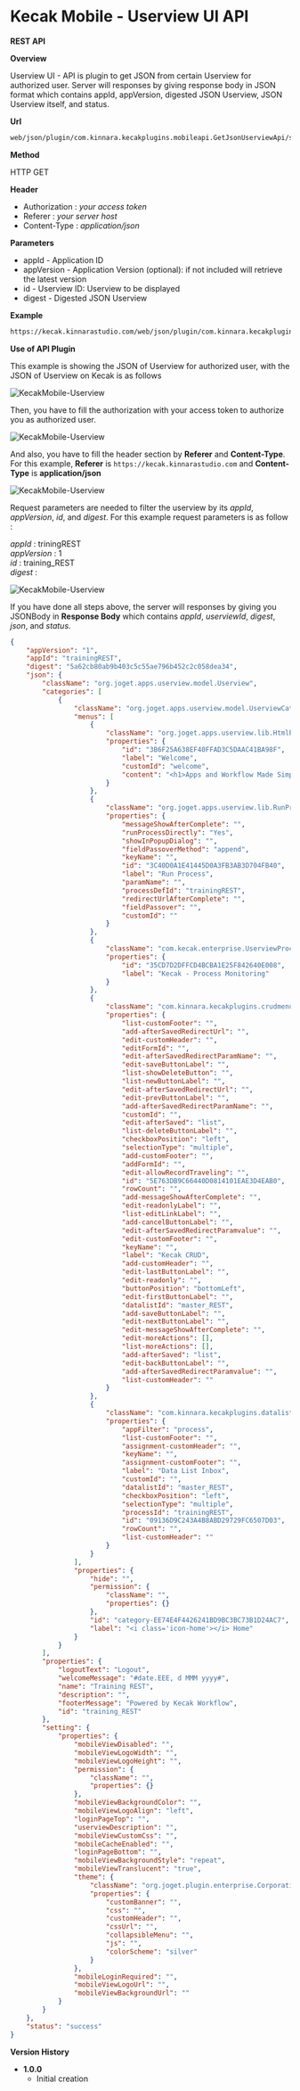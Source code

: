 # Kecak Mobile - Userview UI API #

**REST API**

**Overview**

Userview UI - API is plugin to get JSON from certain Userview for authorized user. Server will responses by giving response body in JSON format which contains appId, appVersion, digested JSON Userview, JSON Userview itself, and status.

**Url**

```html
web/json/plugin/com.kinnara.kecakplugins.mobileapi.GetJsonUserviewApi/service
```

**Method**

HTTP GET

**Header**
* Authorization : *your access token*
* Referer : *your server host*
* Content-Type : *application/json*

**Parameters**
* appId - Application ID
* appVersion - Application Version (optional): if not included will retrieve the latest version
* id - Userview ID: Userview to be displayed
* digest - Digested JSON Userview

**Example**
```html
https://kecak.kinnarastudio.com/web/json/plugin/com.kinnara.kecakplugins.mobileapi.GetJsonUserviewApi/service?appId=trainingREST&appVersion=1&id=training_REST`
```

**Use of API Plugin**

This example is showing the JSON of Userview for authorized user, with the JSON of Userview on Kecak is as follows

<img src="https://raw.githubusercontent.com/kinnara-digital-studio/kecak-workflow/master/docs/assets/KecakMobile-Userview1.PNG" alt="KecakMobile-Userview" />

Then, you have to fill the authorization with your access token to authorize you as authorized user.


<img src="https://raw.githubusercontent.com/kinnara-digital-studio/kecak-workflow/master/docs/assets/KecakMobile-Userview2.PNG" alt="KecakMobile-Userview" />


And also, you have to fill the header section by **Referer** and **Content-Type**. For this example, **Referer** is `https://kecak.kinnarastudio.com` and **Content-Type** is **application/json**


<img src="https://raw.githubusercontent.com/kinnara-digital-studio/kecak-workflow/master/docs/assets/KecakMobile-Userview3.PNG" alt="KecakMobile-Userview" />


Request parameters are needed to filter the userview by its *appId*, *appVersion*, *id*, and *digest*. For this example request parameters is as follow :

*appId*      : triningREST <br/>
*appVersion* : 1 <br/>
*id*         : training_REST <br/>
*digest*     : <br/>

<img src="https://raw.githubusercontent.com/kinnara-digital-studio/kecak-workflow/master/docs/assets/KecakMobile-Userview4.PNG" alt="KecakMobile-Userview" />


If you have done all steps above, the server will responses by giving you JSONBody in **Response Body** which contains *appId*, *userviewId*, *digest*, *json*, and *status*.

```json
{
    "appVersion": "1",
    "appId": "trainingREST",
    "digest": "5a62cb80ab9b403c5c55ae796b452c2c058dea34",
    "json": {
        "className": "org.joget.apps.userview.model.Userview",
        "categories": [
            {
                "className": "org.joget.apps.userview.model.UserviewCategory",
                "menus": [
                    {
                        "className": "org.joget.apps.userview.lib.HtmlPage",
                        "properties": {
                            "id": "3B6F25A638EF40FFAD3C5DAAC41BA98F",
                            "label": "Welcome",
                            "customId": "welcome",
                            "content": "<h1>Apps and Workflow Made Simple</h1>\n<p>&nbsp;</p>\n<p><strong>Build apps, not just processes!</strong></p>\n<p>Create full-fledged apps with support for data records management.</p>\n<p>&nbsp;</p>\n<p><strong>Increased Efficiency and Productivity</strong><br /><span>Faster and more consistent completion of manual processes, and with minimal errors.</span></p>\n<p>&nbsp;</p>\n<p><span><strong>Lowered Cost</strong><br /><span>Employees can be guided through complex procedures, hence reducing the cost of training.</span></span></p>\n<p><span><span><br /></span></span></p>"
                        }
                    },
                    {
                        "className": "org.joget.apps.userview.lib.RunProcess",
                        "properties": {
                            "messageShowAfterComplete": "",
                            "runProcessDirectly": "Yes",
                            "showInPopupDialog": "",
                            "fieldPassoverMethod": "append",
                            "keyName": "",
                            "id": "3C40D0A1E41445D0A3FB3AB3D704FB40",
                            "label": "Run Process",
                            "paramName": "",
                            "processDefId": "trainingREST",
                            "redirectUrlAfterComplete": "",
                            "fieldPassover": "",
                            "customId": ""
                        }
                    },
                    {
                        "className": "com.kecak.enterprise.UserviewProcessMonitoring",
                        "properties": {
                            "id": "35CD7D2DFFCD4BCBA1E25F842640E008",
                            "label": "Kecak - Process Monitoring"
                        }
                    },
                    {
                        "className": "com.kinnara.kecakplugins.crudmenu.CrudMenu",
                        "properties": {
                            "list-customFooter": "",
                            "add-afterSavedRedirectUrl": "",
                            "edit-customHeader": "",
                            "editFormId": "",
                            "edit-afterSavedRedirectParamName": "",
                            "edit-saveButtonLabel": "",
                            "list-showDeleteButton": "",
                            "list-newButtonLabel": "",
                            "edit-afterSavedRedirectUrl": "",
                            "edit-prevButtonLabel": "",
                            "add-afterSavedRedirectParamName": "",
                            "customId": "",
                            "edit-afterSaved": "list",
                            "list-deleteButtonLabel": "",
                            "checkboxPosition": "left",
                            "selectionType": "multiple",
                            "add-customFooter": "",
                            "addFormId": "",
                            "edit-allowRecordTraveling": "",
                            "id": "5E763DB9C66440D0814101EAE3D4EAB0",
                            "rowCount": "",
                            "add-messageShowAfterComplete": "",
                            "edit-readonlyLabel": "",
                            "list-editLinkLabel": "",
                            "add-cancelButtonLabel": "",
                            "edit-afterSavedRedirectParamvalue": "",
                            "edit-customFooter": "",
                            "keyName": "",
                            "label": "Kecak CRUD",
                            "add-customHeader": "",
                            "edit-lastButtonLabel": "",
                            "edit-readonly": "",
                            "buttonPosition": "bottomLeft",
                            "edit-firstButtonLabel": "",
                            "datalistId": "master_REST",
                            "add-saveButtonLabel": "",
                            "edit-nextButtonLabel": "",
                            "edit-messageShowAfterComplete": "",
                            "edit-moreActions": [],
                            "list-moreActions": [],
                            "add-afterSaved": "list",
                            "edit-backButtonLabel": "",
                            "add-afterSavedRedirectParamvalue": "",
                            "list-customHeader": ""
                        }
                    },
                    {
                        "className": "com.kinnara.kecakplugins.datalistinboxmenu.DataListInboxMenu",
                        "properties": {
                            "appFilter": "process",
                            "list-customFooter": "",
                            "assignment-customHeader": "",
                            "keyName": "",
                            "assignment-customFooter": "",
                            "label": "Data List Inbox",
                            "customId": "",
                            "datalistId": "master_REST",
                            "checkboxPosition": "left",
                            "selectionType": "multiple",
                            "processId": "trainingREST",
                            "id": "09136D9C243A4B8ABD29729FC6507D03",
                            "rowCount": "",
                            "list-customHeader": ""
                        }
                    }
                ],
                "properties": {
                    "hide": "",
                    "permission": {
                        "className": "",
                        "properties": {}
                    },
                    "id": "category-EE74E4F4426241BD9BC3BC73B1D24AC7",
                    "label": "<i class='icon-home'></i> Home"
                }
            }
        ],
        "properties": {
            "logoutText": "Logout",
            "welcomeMessage": "#date.EEE, d MMM yyyy#",
            "name": "Training REST",
            "description": "",
            "footerMessage": "Powered by Kecak Workflow",
            "id": "training_REST"
        },
        "setting": {
            "properties": {
                "mobileViewDisabled": "",
                "mobileViewLogoWidth": "",
                "mobileViewLogoHeight": "",
                "permission": {
                    "className": "",
                    "properties": {}
                },
                "mobileViewBackgroundColor": "",
                "mobileViewLogoAlign": "left",
                "loginPageTop": "",
                "userviewDescription": "",
                "mobileViewCustomCss": "",
                "mobileCacheEnabled": "",
                "loginPageBottom": "",
                "mobileViewBackgroundStyle": "repeat",
                "mobileViewTranslucent": "true",
                "theme": {
                    "className": "org.joget.plugin.enterprise.CorporatiTheme",
                    "properties": {
                        "customBanner": "",
                        "css": "",
                        "customHeader": "",
                        "cssUrl": "",
                        "collapsibleMenu": "",
                        "js": "",
                        "colorScheme": "silver"
                    }
                },
                "mobileLoginRequired": "",
                "mobileViewLogoUrl": "",
                "mobileViewBackgroundUrl": ""
            }
        }
    },
    "status": "success"
}
```


**Version History**

*  **1.0.0**
   * Initial creation

